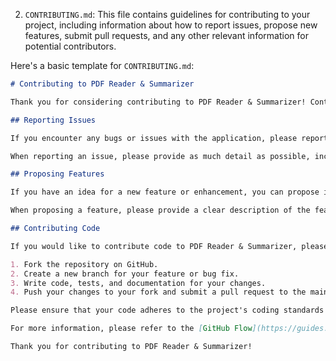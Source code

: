 
2. `CONTRIBUTING.md`: This file contains guidelines for contributing to your project, including information about how to report issues, propose new features, submit pull requests, and any other relevant information for potential contributors.

Here's a basic template for `CONTRIBUTING.md`:

```markdown
# Contributing to PDF Reader & Summarizer

Thank you for considering contributing to PDF Reader & Summarizer! Contributions are welcome in the form of bug fixes, feature enhancements, documentation improvements, or any other valuable contributions.

## Reporting Issues

If you encounter any bugs or issues with the application, please report them by opening a new issue on the [GitHub issue tracker](https://github.com/yourusername/pdf-reader-summarizer/issues).

When reporting an issue, please provide as much detail as possible, including steps to reproduce the issue and any relevant error messages or screenshots.

## Proposing Features

If you have an idea for a new feature or enhancement, you can propose it by opening a new issue on the [GitHub issue tracker](https://github.com/codzlab/pdfoz/issues).

When proposing a feature, please provide a clear description of the feature, its purpose, and any relevant details or requirements.

## Contributing Code

If you would like to contribute code to PDF Reader & Summarizer, please follow these steps:

1. Fork the repository on GitHub.
2. Create a new branch for your feature or bug fix.
3. Write code, tests, and documentation for your changes.
4. Push your changes to your fork and submit a pull request to the main repository.

Please ensure that your code adheres to the project's coding standards and follows best practices. Also, make sure to include tests for any new functionality or bug fixes.

For more information, please refer to the [GitHub Flow](https://guides.github.com/introduction/flow/) guide.

Thank you for contributing to PDF Reader & Summarizer!
